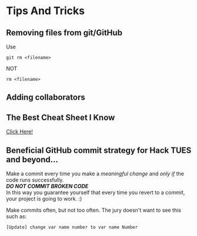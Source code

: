 # Tips And Tricks

## Removing files from git/GitHub
Use
```
git rm <filename>
```
NOT
```
rm <filename>
```

## Adding collaborators


## The Best Cheat Sheet I Know

[Click Here!](https://www.git-tower.com/blog/git-cheat-sheet/)


## Beneficial GitHub commit strategy for **Hack TUES** and beyond...
Make a commit every time you make a *meaningful change* and *only if* the code runs successfully. <br>
***DO NOT COMMIT BROKEN CODE*** <br>
In this way you guarantee yourself that every time you revert to a commit, your project is going to work. :)

Make commits often, but not too often.
The jury doesn't want to see this such as:
```
[Update] change var name number to var name Number
```
